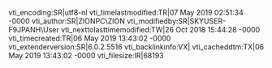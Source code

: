 vti_encoding:SR|utf8-nl
vti_timelastmodified:TR|07 May 2019 02:51:34 -0000
vti_author:SR|ZIONPC\\ZION
vti_modifiedby:SR|SKYUSER-F9JPANH\\User
vti_nexttolasttimemodified:TW|26 Oct 2018 15:44:28 -0000
vti_timecreated:TR|06 May 2019 13:43:02 -0000
vti_extenderversion:SR|6.0.2.5516
vti_backlinkinfo:VX|
vti_cacheddtm:TX|06 May 2019 13:43:02 -0000
vti_filesize:IR|68193
